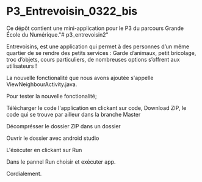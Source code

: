 # P3_Entrevoisin_0322_bis

Ce dépôt contient une mini-application pour le P3 du parcours Grande École du Numérique."# p3_entrevoisin2"

Entrevoisins, est une application qui permet à des personnes d’un même quartier de se rendre des petits services : Garde d’animaux, petit bricolage, troc d’objets, cours particuliers, de nombreuses options s’offrent aux utilisateurs !

La nouvelle fonctionalité que nous avons ajoutée s'appelle ViewNeighbourActivity.java.

Pour tester la nouvelle fonctionalité;

Télécharger le code l'application en clickant sur code, Download ZIP, le code qui se trouve par ailleur dans la branche Master

Décomprésser le dossier ZIP dans un dossier

Ouvrir le dossier avec android studio

L'éxécuter en clickant sur Run

Dans le pannel Run choisir et exécuter app.

Cordialement.
